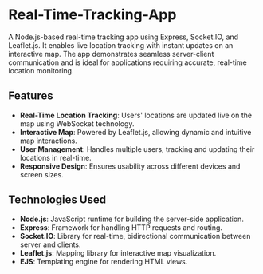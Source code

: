 # Real-Time-Tracking-App
A Node.js-based real-time tracking app using Express, Socket.IO, and Leaflet.js. It enables live location tracking with instant updates on an interactive map. The app demonstrates seamless server-client communication and is ideal for applications requiring accurate, real-time location monitoring.

## Features
- **Real-Time Location Tracking**: Users' locations are updated live on the map using WebSocket technology.
- **Interactive Map**: Powered by Leaflet.js, allowing dynamic and intuitive map interactions.
- **User Management**: Handles multiple users, tracking and updating their locations in real-time.
- **Responsive Design**: Ensures usability across different devices and screen sizes.

## Technologies Used
- **Node.js**: JavaScript runtime for building the server-side application.
- **Express**: Framework for handling HTTP requests and routing.
- **Socket.IO**: Library for real-time, bidirectional communication between server and clients.
- **Leaflet.js**: Mapping library for interactive map visualization.
- **EJS**: Templating engine for rendering HTML views.

